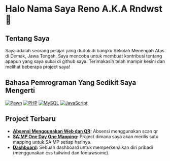 
# Halo Nama Saya Reno A.K.A Rndwst 👋

## Tentang Saya

Saya adalah seorang pelajar yang duduk di bangku Sekolah Menengah Atas di Demak, Jawa Tengah. Saya mencoba untuk membuat kontribusi tentang apapun yang saya sukai di github saya. Terimakasih telah mampir kesini dan melihat beberapa project saya!

## Bahasa Pemrograman Yang Sedikit Saya Mengerti
[![Pawn](https://img.shields.io/badge/Pawn-2F994C?style=for-the-badge&logo=pawn&logoColor=white)](https://www.compuphase.com/pawn/pawn.htm) 
[![PHP](https://img.shields.io/badge/PHP-777BB4?style=for-the-badge&logo=php&logoColor=white)](https://www.php.net/)
[![MySQL](https://img.shields.io/badge/MySQL-4479A1?style=for-the-badge&logo=mysql&logoColor=white)](https://www.mysql.com/)
[![JavaScript](https://img.shields.io/badge/JavaScript-F7DF1E?style=for-the-badge&logo=javascript&logoColor=black)](https://developer.mozilla.org/en-US/docs/Web/JavaScript)


## Project Terbaru

- **[Absensi Menggunakan Web dan QR](https://github.com/renodwi/absensi-menggunakan-web-dan-qr/):** Absensi menggunakan scan qr
- **[SA:MP One Day One Mapping](https://github.com/renodwi/SAMP-One-Day-One-Mapping):** Project dimana saya akan merilis satu mapping untuk SA:MP setiap harinya.
- **[Dashboard](https://github.com/renodwi/rndwst-website):** Sebuah dashboard untuk memperkenalkan diri pribadi (menggunakan css tailwind dan fontawsome).
